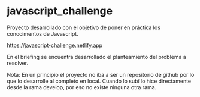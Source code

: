 # javascript_challenge

Proyecto desarrollado con el objetivo de poner en práctica los conocimentos de Javascript.

https://javascript-challenge.netlify.app

En el briefing se encuentra desarrollado el planteamiento del problema a resolver.

Nota: En un principio el proyecto no iba a ser un repositorio de github por lo que lo desarrolle al completo en local. Cuando lo subí lo hice directamente desde la rama develop, por eso no existe ninguna otra rama.
